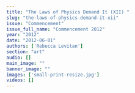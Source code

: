 ```yaml
---
title: "The Laws of Physics Demand It (XII) "
slug: "the-laws-of-physics-demand-it-xii"
issue: "Commencement"
issue_full_name: "Commencement 2012"
year: "2012"
date: "2012-06-01"
authors: ['Rebecca Levitan']
section: "art"
audio: []
main_image: ""
banner_image: ""
images: ['small-print-resize.jpg']
videos: []
---
```

